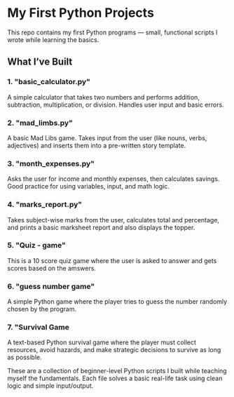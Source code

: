 # My First Python Projects 

This repo contains my first Python programs — small, functional scripts I wrote while learning the basics.

## What I’ve Built

### 1. "basic_calculator.py"
A simple calculator that takes two numbers and performs addition, subtraction, multiplication, or division. Handles user input and basic errors.

### 2. "mad_limbs.py"
A basic Mad Libs game. Takes input from the user (like nouns, verbs, adjectives) and inserts them into a pre-written story template.

### 3. "month_expenses.py"
Asks the user for income and monthly expenses, then calculates savings. Good practice for using variables, input, and math logic.

### 4. "marks_report.py"
Takes subject-wise marks from the user, calculates total and percentage, and prints a basic marksheet report and also displays the topper.

### 5. "Quiz - game"
This is a 10 score quiz game where the user is asked to answer and gets scores based on the amswers.

### 6. "guess number game"

A simple Python game where the player tries to guess the number randomly chosen by the program.


### 7. "Survival Game

A text-based Python survival game where the player must collect resources, avoid hazards, and make strategic decisions to survive as long as possible.

These are a collection of beginner-level Python scripts I built while teaching myself the fundamentals. Each file solves a basic real-life task using clean logic and simple input/output.
